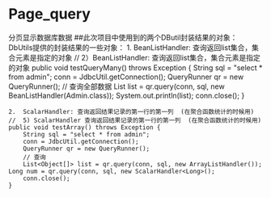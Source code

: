# Page_query
分页显示数据库数据
##此次项目中使用到的两个DButil封装结果的对象：
    DbUtils提供的封装结果的一些对象：
    1.	BeanListHandler: 查询返回list集合，集合元素是指定的对象
     // 2）BeanListHandler: 查询返回list集合，集合元素是指定的对象
     public void testQueryMany() throws Exception {
		String sql = "select * from admin";
		conn = JdbcUtil.getConnection();
		QueryRunner qr = new QueryRunner();
		// 查询全部数据
		List<Admin> list = qr.query(conn, sql, new BeanListHandler<Admin>(Admin.class));
		System.out.println(list);
		conn.close();
		}
	
    2.	ScalarHandler: 查询返回结果记录的第一行的第一列  (在聚合函数统计的时候用)
    //	5) ScalarHandler 查询返回结果记录的第一行的第一列  (在聚合函数统计的时候用)
    public void testArray() throws Exception {
		String sql = "select * from admin";
		conn = JdbcUtil.getConnection();
		QueryRunner qr = new QueryRunner();
		// 查询 
		List<Object[]> list = qr.query(conn, sql, new ArrayListHandler());
    Long num = qr.query(conn, sql, new ScalarHandler<Long>();		
		conn.close();
    }

